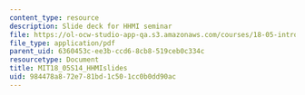 ```yaml
---
content_type: resource
description: Slide deck for HHMI seminar
file: https://ol-ocw-studio-app-qa.s3.amazonaws.com/courses/18-05-introduction-to-probability-and-statistics-spring-2014/984478a872e781bd1c501cc0b0dd90ac_MIT18_05S14_HHMIslides.pdf
file_type: application/pdf
parent_uid: 6360453c-ee3b-ccd6-8cb8-519ceb0c334c
resourcetype: Document
title: MIT18_05S14_HHMIslides
uid: 984478a8-72e7-81bd-1c50-1cc0b0dd90ac
---
```

